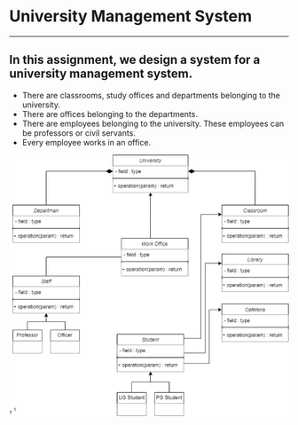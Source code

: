 # University Management System

---

## In this assignment, we design a system for a university management system.

- There are classrooms, study offices and departments belonging to the university.
- There are offices belonging to the departments.
- There are employees belonging to the university. These employees can be professors or civil servants.
- Every employee works in an office.

![](UniversityManagementSystem.png)